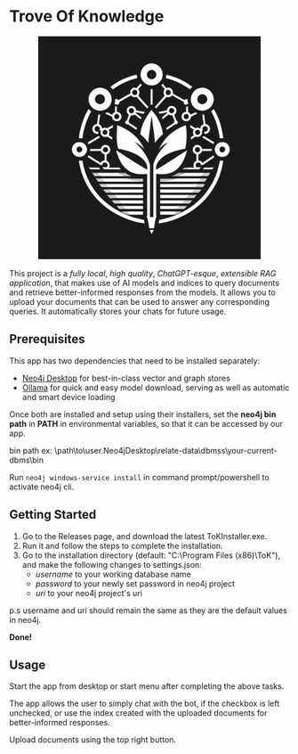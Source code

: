 # Trove Of Knowledge

<div align="center">
  <img height="400" width="400" alt="gurveervirk/ToK" src="https://github.com/gurveervirk/ToK/blob/main/app/public/tok.jpg">
</div>

This project is a *fully local*, *high quality*, *ChatGPT-esque*, *extensible RAG application*, that makes use of AI models and indices to query documents and retrieve better-informed responses from the models. It allows you to upload your documents that can be used to answer any corresponding queries. It automatically stores your chats for future usage.

## Prerequisites

This app has two dependencies that need to be installed separately:
- [Neo4j Desktop](https://neo4j.com/download/) for best-in-class vector and graph stores
- [Ollama](https://ollama.com/download) for quick and easy model download, serving as well as automatic and smart device loading

Once both are installed and setup using their installers, set the **neo4j bin path** in **PATH** in environmental variables, so that it can be accessed by our app. 

bin path ex: \path\to\user\.Neo4jDesktop\relate-data\dbmss\your-current-dbms\bin

Run ```neo4j windows-service install``` in command prompt/powershell to activate neo4j cli.

## Getting Started

1) Go to the Releases page, and download the latest ToKInstaller.exe. 
2) Run it and follow the steps to complete the installation.
3) Go to the installation directory (default: "C:\Program Files (x86)\ToK"), and make the following changes to settings.json:
    - *username* to your working database name
    - *password* to your newly set password in neo4j project
    - *uri* to your neo4j project's uri

p.s username and uri should remain the same as they are the default values in neo4j.

**Done!**

## Usage

Start the app from desktop or start menu after completing the above tasks.

The app allows the user to simply chat with the bot, if the checkbox is left unchecked, or use the index created with the uploaded documents for better-informed responses.

Upload documents using the top right button.
